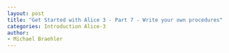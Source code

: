 ```yaml
---
layout: post
title: "Get Started with Alice 3 - Part 7 - Write your own procedures"
categories: Introduction Alice-3
author:
- Michael Braehler
---
```


